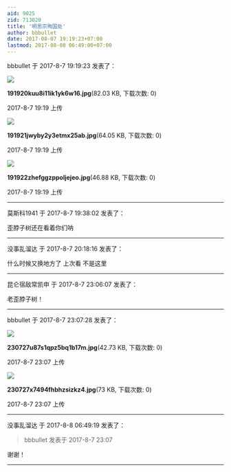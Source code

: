 ```yaml
---
aid: 9025
zid: 713020
title: '明思宗殉国处'
author: bbbullet
date: 2017-08-07 19:19:23+07:00
lastmod: 2017-08-08 06:49:00+07:00
---
```


bbbullet 于 2017-8-7 19:19:23 发表了：

![](https://cdn.jsdelivr.net/gh/lzjluzijie/beichao@main/static/img/191920kuu8i11ik1yk6w16.jpg)



**191920kuu8i11ik1yk6w16.jpg**(82.03 KB, 下载次数: 0)



2017-8-7 19:19 上传



![](https://cdn.jsdelivr.net/gh/lzjluzijie/beichao@main/static/img/191921jwyby2y3etmx25ab.jpg)



**191921jwyby2y3etmx25ab.jpg**(64.05 KB, 下载次数: 0)



2017-8-7 19:19 上传



![](https://cdn.jsdelivr.net/gh/lzjluzijie/beichao@main/static/img/191922zhefggzppoljejeo.jpg)



**191922zhefggzppoljejeo.jpg**(46.88 KB, 下载次数: 0)



2017-8-7 19:19 上传

---------

莫斯科1941 于 2017-8-7 19:38:02 发表了：

歪脖子树还在看着你们呐

---------

没事乱溜达 于 2017-8-7 20:18:16 发表了：

什么时候又换地方了 上次看 不是这里

---------

昆仑宿敌常凯申 于 2017-8-7 23:06:07 发表了：

老歪脖子树！

---------

bbbullet 于 2017-8-7 23:07:28 发表了：

![](https://cdn.jsdelivr.net/gh/lzjluzijie/beichao@main/static/img/230727u87s1qpz5bq1b17m.jpg)



**230727u87s1qpz5bq1b17m.jpg**(42.73 KB, 下载次数: 0)



2017-8-7 23:07 上传



![](https://cdn.jsdelivr.net/gh/lzjluzijie/beichao@main/static/img/230727x7494fhbhzsizkz4.jpg)



**230727x7494fhbhzsizkz4.jpg**(73 KB, 下载次数: 0)



2017-8-7 23:07 上传

---------

没事乱溜达 于 2017-8-8 06:49:19 发表了：

> bbbullet 发表于 2017-8-7 23:07



谢谢！

---------

